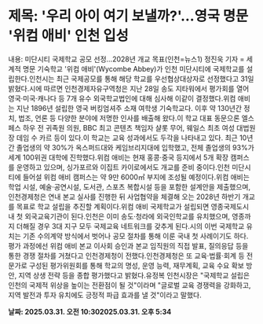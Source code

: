 # **제목: '우리 아이 여기 보낼까?'…영국 명문 '위컴 애비' 인천 입성**

  내용: 미단시티 국제학교 공모 선정…2028년 개교 목표(인천=뉴스1) 정진욱 기자 = 세계적 명문 기숙학교 '위컴 애비'(Wycombe Abbey)가 인천 미단시티에 국제학교를 설립한다.인천시는 최근 국제공모를 통해 해당 학교를 우선협상대상자로 선정했다고 31일 밝혔다.시에 따르면 인천경제자유구역청은 지난 28일 송도 지타워에서 평가회를 열어 영국·미국·캐나다 등 7개 유수 외국학교법인에 대해 심사해 이같이 결정했다.위컴 애비는 지난 1896년 설립한 영국 버킹엄셔주 소재 여학생 기숙학교다. 이후 약 130년간 정치, 법조, 언론 등 다양한 분야에 저명한 인사를 배출해 왔다.이 학교 대표 동문으론 엘스페스 하우 전 귀족원 의원, BBC 최고 콘텐츠 책임자 샬롯 무어, 웨일스 최초 여성 대법원장 데임 수 카르 등이 있다.이 학교는 교육 성과에서도 두각을 나타내고 있다. 최근 10년간 졸업생의 약 30%가 옥스퍼드대와 케임브리지대에 입학했고, 전체 졸업생의 93%가 세계 100위권 대학에 진학했다.위컴 애비는 현재 홍콩·중국 등지에서 5개 확장 캠퍼스를 운영하고 있으며, 싱가포르와 이집트 카이로에서도 개교를 준비 중이다.인천 미단시티에 들어설 위컴 애비 캠퍼스는 약 9만 6000㎡ 부지에 조성될 예정이다.위컴 애비는 학업 시설, 예술·공연시설, 도서관, 스포츠 복합시설 등을 포함한 설계안을 제출했으며, 인천경제청은 연내 본교 실사를 진행한 뒤 사업협약을 체결해 오는 2028년 하반기 개교를 목표로 학교 설립을 추진할 계획이다.위컴 애비 국제학교가 설립되면 영종국제도시 내 첫 외국교육기관이 된다.인천은 이미 송도·청라에 외국인학교를 유치했으며, 영종까지 더해질 경우 3대 지구 모두 국제교육 네트워크를 갖추게 된다.시의 이번 국제학교 유치는 기존 수의계약 방식에서 벗어나 공모 절차를 통해 이룬 국내 첫 사례이기도 하다. 평가 과정에선 위컴 애비 본교 이사회 승인과 본교 임직원의 직접 발표, 질의응답 등을 통한 경쟁 절차를 거쳤다고 인천경제청이 전했다.인천경제청은 또 교육·법률·회계 등 전문가로 구성된 평가위원회를 통해 학교의 명성, 운영 능력, 재무계획, 교육 수요 확보 방안, 지역 상생 전략 등을 종합 평가했다고 밝혔다.유정복 인천시장은 "국제학교 설립은 인천의 국제적 위상을 높이는 전환점이 될 것"이라며 "글로벌 교육 경쟁력을 강화하고, 지역 발전과 투자 유치에도 긍정적 파급 효과를 낼 것"이라고 말했다.

  **날짜: 2025.03.31. 오전 10:302025.03.31. 오후 5:34**